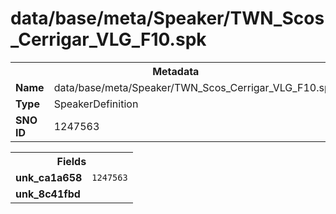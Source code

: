 <h1>data/base/meta/Speaker/TWN_Scos_Cerrigar_VLG_F10.spk</h1><table><tr><th colspan="100%">Metadata</th></tr><tr><td><b>Name</b></td><td>data/base/meta/Speaker/TWN_Scos_Cerrigar_VLG_F10.spk</td></tr><tr><td><b>Type</b></td><td>SpeakerDefinition</td></tr><tr><td><b>SNO ID</b></td><td>1247563</td></tr></table>

<table><tr><th colspan="100%">Fields</th></tr><tr><td><b>unk_ca1a658</b></td><td><code>1247563</code></td></tr><tr><td><b>unk_8c41fbd</b></td><td></td></tr></table>

